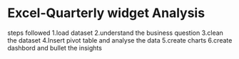 # Excel-Quarterly widget Analysis

steps followed
1.load dataset
2.understand the business question
3.clean the dataset
4.Insert pivot table and analyse the data
5.create charts 
6.create dashbord and bullet the insights
